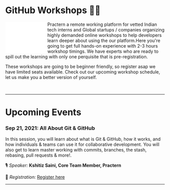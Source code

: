 
# GitHub Workshops 🧑‍💻

<img align="left" height="100" src="https://github.com/mrsarthak001/Practern/blob/master/img/Logo_White.png">

Practern a remote working platform for vetted Indian tech interns and Global startups / companies organizing highly demanded online workshops to help developers learn deeper  about using the our platform.Here you're going to get full hands-on experience with 2-3 hours workshop timings. We have experts who are ready to spill out the learning with only one perquisite that is pre-registration.           


These workshops are going to be beginner friendly, so register asap we have limited seats available. Check out our upcoming workshop schedule, let us make you a better version of yourself.                                                                                                                                              



<br/>

---

# Upcoming Events

### Sep 21, 2021: All About Git & GitHub

In this session, you will learn about what is Git & GitHub, how it works, and how individuals & teams can use it for collaborative development. You will also get to learn master working with commits, branches, the stash, rebasing, pull requests & more!.

🎙️ _Speaker:_ **Kshitiz Saini, Core Team Member, Practern**

📝 _Registration:_ [Register here](https://practern.typeform.com/Github)

---

